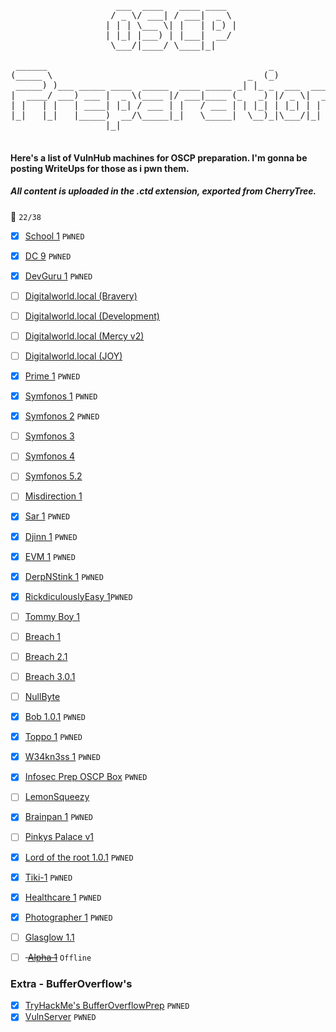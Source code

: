 <pre>
                         
                    ___  ____   ____ ____  
                   / _ \/ ___| / ___|  _ \ 
                  | | | \___ \| |   | |_) |
                  | |_| |___) | |___|  __/ 
                   \___/|____/ \____|_|    
                         
 ______                                          _             
(_____ \                                     _  (_)            
 _____) )___ _____ ____  _____  ____ _____ _| |_ _  ___  ____  
|  ____/ ___) ___ |  _ \(____ |/ ___|____ (_   _) |/ _ \|  _ \ 
| |   | |   | ____| |_| / ___ | |   / ___ | | |_| | |_| | | | |
|_|   |_|   |_____)  __/\_____|_|   \_____|  \__)_|\___/|_| |_|
                  |_|                                          

</pre>

#### Here's a list of VulnHub machines for OSCP preparation. I'm gonna be posting WriteUps for those as i pwn them.

##### All content is uploaded in the .ctd extension, exported from CherryTree.
  
:dart: `22/38`
 
- [X] [School 1]( https://www.vulnhub.com/entry/school-1,613/) `PWNED`
- [x] [DC 9](https://www.vulnhub.com/entry/dc-9,412/) `PWNED`
- [x] [DevGuru 1](https://www.vulnhub.com/entry/devguru-1,620/) `PWNED`
- [ ] [Digitalworld.local (Bravery)](https://www.vulnhub.com/entry/digitalworldlocal-bravery,281/)
- [ ] [Digitalworld.local (Development)](https://www.vulnhub.com/entry/digitalworldlocal-development,280/)
- [ ] [Digitalworld.local (Mercy v2)](https://www.vulnhub.com/entry/digitalworldlocal-mercy-v2,263/)
- [ ] [Digitalworld.local (JOY)](https://www.vulnhub.com/entry/digitalworldlocal-joy,298/)
- [x] [Prime 1](https://www.vulnhub.com/entry/prime-1,358/) `PWNED`
- [X] [Symfonos 1](https://www.vulnhub.com/entry/symfonos-1,322/) `PWNED`
- [X] [Symfonos 2](https://www.vulnhub.com/entry/symfonos-2,331/) `PWNED`
- [ ] [Symfonos 3](https://www.vulnhub.com/entry/symfonos-3,332/)
- [ ] [Symfonos 4](https://www.vulnhub.com/entry/symfonos-4,347/)
- [ ] [Symfonos 5.2](https://www.vulnhub.com/entry/symfonos-52,415/)
- [ ] [Misdirection 1](https://www.vulnhub.com/entry/misdirection-1,371/)
- [X] [Sar 1](https://www.vulnhub.com/entry/sar-1,425/) `PWNED`
- [X] [Djinn 1](https://www.vulnhub.com/entry/djinn-1,397/) `PWNED`
- [X] [EVM 1](https://www.vulnhub.com/entry/evm-1,391/) `PWNED`
- [X] [DerpNStink 1](https://www.vulnhub.com/entry/derpnstink-1,221/) `PWNED`
- [X] [RickdiculouslyEasy 1](https://www.vulnhub.com/entry/rickdiculouslyeasy-1,207/)`PWNED`
- [ ] [Tommy Boy 1](https://www.vulnhub.com/entry/tommy-boy-1,157/)
- [ ] [Breach 1](https://www.vulnhub.com/entry/breach-1,152/)
- [ ] [Breach 2.1](https://www.vulnhub.com/entry/breach-21,159/)
- [ ] [Breach 3.0.1](https://www.vulnhub.com/entry/breach-301,177/)
- [ ] [NullByte](https://www.vulnhub.com/entry/nullbyte-1,126/)
- [X] [Bob 1.0.1](https://www.vulnhub.com/entry/bob-101,226/) `PWNED`
- [X] [Toppo 1](https://www.vulnhub.com/entry/toppo-1,245/) `PWNED`
- [X] [W34kn3ss 1](https://www.vulnhub.com/entry/w34kn3ss-1,270/) `PWNED`
- [X] [Infosec Prep OSCP Box](https://www.vulnhub.com/entry/infosec-prep-oscp,508/) `PWNED`
- [ ] [LemonSqueezy](https://www.vulnhub.com/entry/lemonsqueezy-1,473/)
- [X] [Brainpan 1](https://www.vulnhub.com/entry/brainpan-1,51/) `PWNED`
- [ ] [Pinkys Palace v1](https://www.vulnhub.com/entry/pinkys-palace-v1,225/)
- [X] [Lord of the root 1.0.1](https://www.vulnhub.com/entry/lord-of-the-root-101,129/) `PWNED`
- [X] [Tiki-1](https://www.vulnhub.com/entry/tiki-1,525/) `PWNED`
- [X] [Healthcare 1](https://www.vulnhub.com/entry/healthcare-1,522/) `PWNED`
- [X] [Photographer 1](https://www.vulnhub.com/entry/photographer-1,519/) `PWNED`
- [ ] [Glasglow 1.1](https://www.vulnhub.com/entry/glasgow-smile-11,491/)
- [ ] <strike> [Alpha 1](https://www.vulnhub.com/entry/alfa-1,655/)</strike> `Offline`


### Extra - BufferOverflow's

- [X] [TryHackMe's BufferOverflowPrep](https://tryhackme.com/room/bufferoverflowprep) `PWNED`
- [X] [VulnServer](https://github.com/stephenbradshaw/vulnserver) `PWNED`

